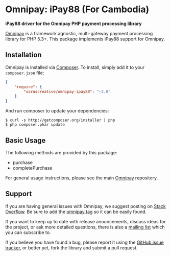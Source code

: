 # Omnipay: iPay88 (For Cambodia)

**iPay88 driver for the Omnipay PHP payment processing library**

<!--[![Build Status](https://travis-ci.org/thephpleague/omnipay-iPay88.png?branch=master)](https://travis-ci.org/thephpleague/omnipay-iPay88)-->
<!--[![Latest Stable Version](https://poser.pugx.org/omnipay/iPay88/version.png)](https://packagist.org/packages/omnipay/iPay88)-->
<!--[![Total Downloads](https://poser.pugx.org/omnipay/iPay88/d/total.png)](https://packagist.org/packages/omnipay/iPay88)-->

[Omnipay](https://github.com/thephpleague/omnipay) is a framework agnostic, multi-gateway payment
processing library for PHP 5.3+. This package implements iPay88 support for Omnipay.

## Installation

Omnipay is installed via [Composer](http://getcomposer.org/). To install, simply add it
to your `composer.json` file:

```json
{
    "require": {
        "varuscreative/omnipay-ipay88": "~2.0"
    }
}
```

And run composer to update your dependencies:

    $ curl -s http://getcomposer.org/installer | php
    $ php composer.phar update

## Basic Usage

The following methods are provided by this package:

+ purchase
+ completePurchase

For general usage instructions, please see the main [Omnipay](https://github.com/thephpleague/omnipay)
repository.


## Support

If you are having general issues with Omnipay, we suggest posting on
[Stack Overflow](http://stackoverflow.com/). Be sure to add the
[omnipay tag](http://stackoverflow.com/questions/tagged/omnipay) so it can be easily found.

If you want to keep up to date with release anouncements, discuss ideas for the project,
or ask more detailed questions, there is also a [mailing list](https://groups.google.com/forum/#!forum/omnipay) which
you can subscribe to.

If you believe you have found a bug, please report it using the [GitHub issue tracker](https://github.com/varuscreative/omnipay-ipay88/issues),
or better yet, fork the library and submit a pull request.

